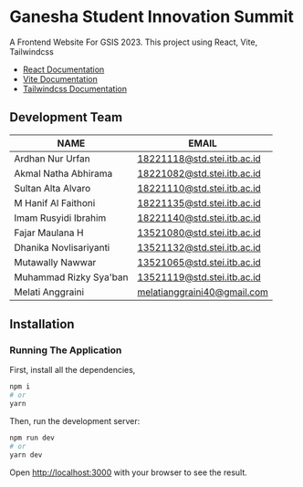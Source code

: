 # Ganesha Student Innovation Summit

A Frontend Website For GSIS 2023.
This project using React, Vite, Tailwindcss

- [React Documentation](https://react.dev/)
- [Vite Documentation](https://vitejs.dev/guide/)
- [Tailwindcss Documentation](https://tailwindcss.com/docs/installation)

## Development Team

| NAME                   | EMAIL                       |
| ---------------------- | --------------------------- |
| Ardhan Nur Urfan       | 18221118@std.stei.itb.ac.id |
| Akmal Natha Abhirama   | 18221082@std.stei.itb.ac.id |
| Sultan Alta Alvaro     | 18221110@std.stei.itb.ac.id |
| M Hanif Al Faithoni    | 18221135@std.stei.itb.ac.id |
| Imam Rusyidi Ibrahim   | 18221140@std.stei.itb.ac.id |
| Fajar Maulana H        | 13521080@std.stei.itb.ac.id |
| Dhanika Novlisariyanti | 13521132@std.stei.itb.ac.id |
| Mutawally Nawwar       | 13521065@std.stei.itb.ac.id |
| Muhammad Rizky Sya'ban | 13521119@std.stei.itb.ac.id |
| Melati Anggraini       | melatianggraini40@gmail.com |

## Installation

### Running The Application

First, install all the dependencies,

```bash
npm i
# or
yarn
```

Then, run the development server:

```bash
npm run dev
# or
yarn dev
```

Open [http://localhost:3000](http://localhost:3000) with your browser to see the result.
